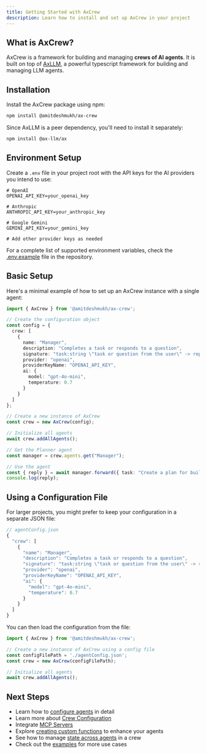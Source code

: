 ```yaml
---
title: Getting Started with AxCrew
description: Learn how to install and set up AxCrew in your project
---
```


## What is AxCrew?

AxCrew is a framework for building and managing **crews of AI agents**. It is built on top of [AxLLM](https://axllm.dev), a powerful typescript framework for building and managing LLM agents.

## Installation

Install the AxCrew package using npm:

```bash
npm install @amitdeshmukh/ax-crew
```

Since AxLLM is a peer dependency, you'll need to install it separately:

```bash
npm install @ax-llm/ax
```

## Environment Setup

Create a `.env` file in your project root with the API keys for the AI providers you intend to use:

```env
# OpenAI
OPENAI_API_KEY=your_openai_key

# Anthropic
ANTHROPIC_API_KEY=your_anthropic_key

# Google Gemini
GEMINI_API_KEY=your_gemini_key

# Add other provider keys as needed
```

For a complete list of supported environment variables, check the [.env.example](https://github.com/amitdeshmukh/ax-crew/blob/main/.env.example) file in the repository.

## Basic Setup

Here's a minimal example of how to set up an AxCrew instance with a single agent:

```typescript
import { AxCrew } from '@amitdeshmukh/ax-crew';

// Create the configuration object
const config = {
  crew: [
    {
      name: "Manager",
      description: "Completes a task or responds to a question",
      signature: "task:string \"task or question from the user\" -> reply:string \"detailed response addressing the user's task\"",
      provider: "openai",
      providerKeyName: "OPENAI_API_KEY", 
      ai: {
        model: "gpt-4o-mini",
        temperature: 0.7
      }
    }
  ]
};

// Create a new instance of AxCrew
const crew = new AxCrew(config);

// Initialize all agents
await crew.addAllAgents();

// Get the Planner agent
const manager = crew.agents.get("Manager");

// Use the agent
const { reply } = await manager.forward({ task: "Create a plan for building a website" });
console.log(reply);
```

## Using a Configuration File

For larger projects, you might prefer to keep your configuration in a separate JSON file:

```javascript
// agentConfig.json
{
  "crew": [
    {
      "name": "Manager",
      "description": "Completes a task or responds to a question",
      "signature": "task:string \"task or question from the user\" -> reply:string \"detailed response addressing the user's task\"",
      "provider": "openai",
      "providerKeyName": "OPENAI_API_KEY",
      "ai": {
        "model": "gpt-4o-mini",
        "temperature": 0.7
      }
    }
  ]
}
```

You can then load the configuration from the file:

```typescript
import { AxCrew } from '@amitdeshmukh/ax-crew';

// Create a new instance of AxCrew using a config file
const configFilePath = './agentConfig.json';
const crew = new AxCrew(configFilePath);

// Initialize all agents
await crew.addAllAgents();
```

## Next Steps

- Learn how to [configure agents](/core-concepts/agent-configuration/) in detail
- Learn more about [Crew Configuration](/core-concepts/crew-configuration/)
- Integrate [MCP Servers](/advanced-features/mcp-integration/)
- Explore [creating custom functions](/core-concepts/creating-functions/) to enhance your agents
- See how to manage [state across agents](/core-concepts/state-management/) in a crew
- Check out the [examples](https://github.com/amitdeshmukh/ax-crew/tree/main/examples) for more use cases 
